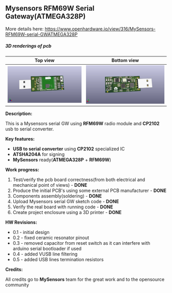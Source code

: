 ## Mysensors RFM69W Serial Gateway(ATMEGA328P)
More details here: https://www.openhardware.io/view/316/MySensors-RFM69W-serial-GWATMEGA328P

##### 3D renderings of pcb

Top view | Bottom view
------------ | -------------
![Alt text](3d/renderings/serial_gw_top_ATMEGA328P.png?raw=true "top view") | ![Alt text](3d/renderings/serial_gw_bottom_ATMEGA328P.png?raw=true "bottom view")



**Description:**

This is a Mysensors serial GW using **RFM69W** radio module and **CP2102** usb to serial converter. 

**Key features:**

 - **USB to serial converter** using **CP2102** specialized IC
 - **ATSHA204A** for signing
 - **MySensors** ready(**ATMEGA328P** + **RFM69W**)

**Work progress:**
 1. Test/verify the pcb board correctness(from both electrical and mechanical point of views) - **DONE**
 2. Produce the initial PCB's using some external PCB manufacturer - **DONE**
 3. Components assembly(soldering) - **DONE**
 4. Upload Mysensors serial GW sketch code - **DONE**
 5. Verify the real board with running code - **DONE**
 6. Create project enclosure using a 3D printer - **DONE**

**HW Revisions:**
 - 0.1 - initial design
 - 0.2 - fixed ceramic resonator pinout
 - 0.3 - removed capacitor from reset switch as it can interfere with arduino serial bootloader if used
 - 0.4 - added VUSB line filtering
 - 0.5 - added USB lines termination resistors
 
**Credits:**
  
  All credits go to **MySensors** team for the great work and to the opensource community
